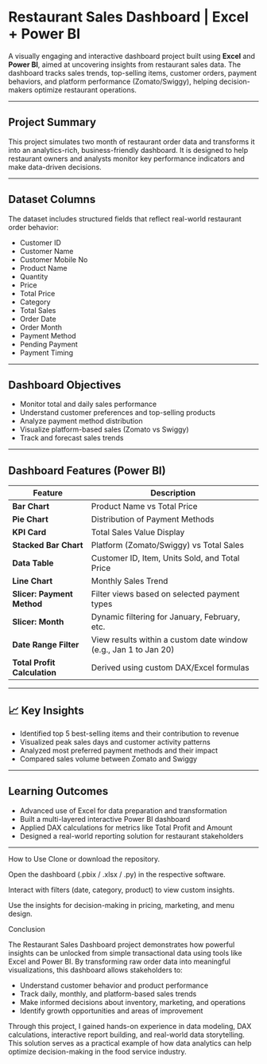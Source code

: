 # Restaurant Sales Dashboard | Excel + Power BI

A visually engaging and interactive dashboard project built using **Excel** and **Power BI**, aimed at uncovering insights from restaurant sales data. The dashboard tracks sales trends, top-selling items, customer orders, payment behaviors, and platform performance (Zomato/Swiggy), helping decision-makers optimize restaurant operations.

---

## Project Summary

This project simulates two month of restaurant order data and transforms it into an analytics-rich, business-friendly dashboard. It is designed to help restaurant owners and analysts monitor key performance indicators and make data-driven decisions.

---

## Dataset Columns

The dataset includes structured fields that reflect real-world restaurant order behavior:

- Customer ID  
- Customer Name  
- Customer Mobile No  
- Product Name  
- Quantity  
- Price  
- Total Price  
- Category  
- Total Sales  
- Order Date  
- Order Month  
- Payment Method  
- Pending Payment  
- Payment Timing  

---

##  Dashboard Objectives

- Monitor total and daily sales performance  
- Understand customer preferences and top-selling products  
- Analyze payment method distribution  
- Visualize platform-based sales (Zomato vs Swiggy)  
- Track and forecast sales trends  

---

##  Dashboard Features (Power BI)

| Feature                         | Description                                                                 |
|----------------------------------|-----------------------------------------------------------------------------|
| **Bar Chart**                    | Product Name vs Total Price                                                |
| **Pie Chart**                    | Distribution of Payment Methods                                            |
| **KPI Card**                     | Total Sales Value Display                                                  |
| **Stacked Bar Chart**           | Platform (Zomato/Swiggy) vs Total Sales                                    |
| **Data Table**                   | Customer ID, Item, Units Sold, and Total Price                             |
| **Line Chart**                   | Monthly Sales Trend                                                        |
| **Slicer: Payment Method**       | Filter views based on selected payment types                               |
| **Slicer: Month**                | Dynamic filtering for January, February, etc.                              |
| **Date Range Filter**            | View results within a custom date window (e.g., Jan 1 to Jan 20)           |
| **Total Profit Calculation**     | Derived using custom DAX/Excel formulas                                    |

---

## 📈 Key Insights

- Identified top 5 best-selling items and their contribution to revenue  
- Visualized peak sales days and customer activity patterns  
- Analyzed most preferred payment methods and their impact  
- Compared sales volume between Zomato and Swiggy  

---

## Learning Outcomes

- Advanced use of Excel for data preparation and transformation  
- Built a multi-layered interactive Power BI dashboard  
- Applied DAX calculations for metrics like Total Profit and Amount  
- Designed a real-world reporting solution for restaurant stakeholders  

---




How to Use
Clone or download the repository.

Open the dashboard (.pbix / .xlsx / .py) in the respective software.

Interact with filters (date, category, product) to view custom insights.

Use the insights for decision-making in pricing, marketing, and menu design.

Conclusion

The Restaurant Sales Dashboard project demonstrates how powerful insights can be unlocked from simple transactional data using tools like Excel and Power BI. By transforming raw order data into meaningful visualizations, this dashboard allows stakeholders to:

- Understand customer behavior and product performance
- Track daily, monthly, and platform-based sales trends
- Make informed decisions about inventory, marketing, and operations
- Identify growth opportunities and areas of improvement

Through this project, I gained hands-on experience in data modeling, DAX calculations, interactive report building, and real-world data storytelling. This solution serves as a practical example of how data analytics can help optimize decision-making in the food service industry.

